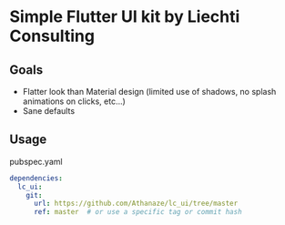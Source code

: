 # Simple Flutter UI kit by Liechti Consulting

## Goals

- Flatter look than Material design (limited use of shadows, no splash animations on clicks, etc...)
- Sane defaults

## Usage

pubspec.yaml

```yaml
dependencies:
  lc_ui:
    git:
      url: https://github.com/Athanaze/lc_ui/tree/master
      ref: master  # or use a specific tag or commit hash
```